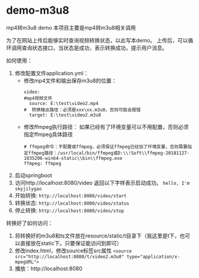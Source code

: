 # demo-m3u8
mp4转m3u8 demo
本项目主要是mp4转m3u8相关调用

为了在网站上传后能够实时查询视频转换状态，以此写本demo。
上传后，可以循环调用查询状态接口，当状态是成功，表示转换成功，提示用户消息。

如何使用：
1.  修改配置文件application.yml：
    - 修改mp4文件和输出保存m3u8的位置：
        ```
        video:
        #mp4视频文件
          source: E:\test\video2.mp4
        #  转换输出路径：必须是xxx\xx.m3u8，否则可能会报错
          target: E:\test\video2.m3u8
        ```
     - 修改ffmpeg执行路径：
        如果已经有了环境变量可以不用配置，否则必须指定ffmpeg具体路径
        ```
        # ffmpeg命令：不配置或ffmpeg，必须保证ffmpeg已经加了环境变量，否则需要指定ffmpeg路径：/usr/local/bin/ffmpeg或D:\\!Soft\\ffmpeg-20181127-1035206-win64-static\\bin\\ffmpeg.exe
        ffmpeg: ffmpeg
        ```
2.  启动springboot
3.  访问http://localhost:8080/video 返回以下字样表示启动成功。
``` hello, I'm skyjilygao ```
4.  开始转换: ``` http://localhost:8080/video/start ```
5.  转换状态: ``` http://localhost:8080/video/status ```
6.  停止转换: ``` http://localhost:8080/video/stop ```

转换好了如何访问：
1.  将转换好的m3u8和ts文件放在resource/static/t目录下（我这里是t下，也可以直接放在static下。只要保证能访问到即可）
2.  修改index.html，修改source标签src属性
    ```<source src="http://localhost:8080/t/video2.m3u8" type="application/x-mpegURL">```
3.  播放：http://localhost:8080

